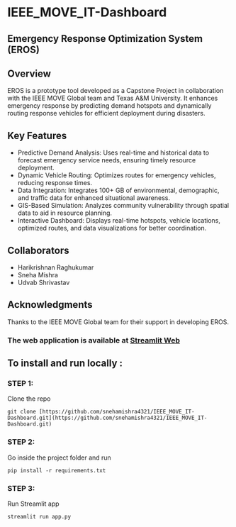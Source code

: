 # IEEE_MOVE_IT-Dashboard
## Emergency Response Optimization System (EROS)

## Overview
EROS is a prototype tool developed as a Capstone Project in collaboration with the IEEE MOVE Global team and Texas A&M University. It enhances emergency response by predicting demand hotspots and dynamically routing response vehicles for efficient deployment during disasters.

## Key Features
* Predictive Demand Analysis: Uses real-time and historical data to forecast emergency service needs, ensuring timely resource deployment.
* Dynamic Vehicle Routing: Optimizes routes for emergency vehicles, reducing response times.
* Data Integration: Integrates 100+ GB of environmental, demographic, and traffic data for enhanced situational awareness.
* GIS-Based Simulation: Analyzes community vulnerability through spatial data to aid in resource planning.
* Interactive Dashboard: Displays real-time hotspots, vehicle locations, optimized routes, and data visualizations for better coordination.

## Collaborators
* Harikrishnan Raghukumar
* Sneha Mishra
* Udvab Shrivastav

## Acknowledgments
Thanks to the IEEE MOVE Global team for their support in developing EROS.

### The web application is available at [Streamlit Web](https://moveit-dashboard.streamlit.app/)

## To install and run locally :

### STEP 1: 
Clone the repo 

```git clone [https://github.com/snehamishra4321/IEEE_MOVE_IT-Dashboard.git](https://github.com/snehamishra4321/IEEE_MOVE_IT-Dashboard.git)```

### STEP 2:
Go inside the project folder and run  

```pip install -r requirements.txt```

### STEP 3:
Run Streamlit app 

```streamlit run app.py```
